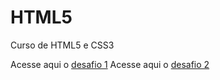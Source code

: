 # HTML5
 Curso de HTML5 e CSS3

Acesse aqui o <a href="https://jpmarinw.github.io/HTML5/MODULO02/DESAFIO/android.html">desafio 1</a>
Acesse aqui o <a href="https://jpmarinw.github.io/HTML5/MODULO03/DESAFIO/index.html">desafio 2</a>
